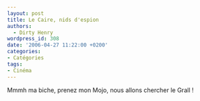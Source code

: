 ```yaml
---
layout: post
title: Le Caire, nids d'espion
authors:
  - Dirty Henry
wordpress_id: 308
date: '2006-04-27 11:22:00 +0200'
categories:
- Catégories
tags:
- Cinéma
---
```

Mmmh ma biche, prenez mon Mojo, nous allons chercher le Grall !
